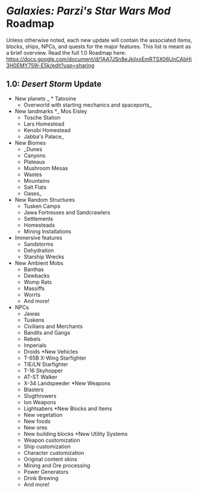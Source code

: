 # *Galaxies: Parzi's Star Wars Mod* Roadmap
Unless otherwise noted, each new update will contain the associated items, blocks, ships, NPCs, and quests for the major features. This list is meant as a brief overview. Read the full 1.0 Roadmap here: https://docs.google.com/document/d/1AA7JSn8eJkilxxEmRTSX06UnCAbHi3H0EMY759l-E5k/edit?usp=sharing
## 1.0: *Desert Storm* Update
* New planets
_  * Tatooine
  * Overworld with starting mechanics and spaceports_
* New landmarks
  *_ Mos Eisley
  * Tosche Station
  * Lars Homestead
  * Kenobi Homestead
  * Jabba's Palace_
* New Biomes
  * _Dunes
  * Canyons
  * Plateaus
  * Mushroom Mesas
  * Wastes
  * Mountains
  * Salt Flats
  * Oases_
* New Random Structures
  * Tusken Camps
  * Jawa Fortresses and Sandcrawlers
  * Settlements
  * Homesteads
  * Mining Installations
* Immersive features
  * Sandstorms
  * Dehydration
  * Starship Wrecks
* New Ambient Mobs
  * Banthas
  * Dewbacks
  * Womp Rats
  * Massiffs
  * Worrts
  * And more!
* NPCs
  * Jawas
  * Tuskens
  * Civilians and Merchants
  * Bandits and Gangs
  * Rebels
  * Imperials
  * Droids
*New Vehicles
  * T-65B X-Wing Starfighter
  * TIE/LN Starfighter
  * T-16 Skyhopper
  * AT-ST Walker
  * X-34 Landspeeder
*New Weapons
  * Blasters
  * Slugthrowers
  * Ion Weapons
  * Lightsabers
*New Blocks and Items
  * New vegetation
  * New foods
  * New ores
  * New building blocks
*New Utility Systems
  * Weapon customization
  * Ship customization
  * Character customization
  * Original content skins
  * Mining and Ore processing
  * Power Generators
  * Drink Brewing
  * And more!

